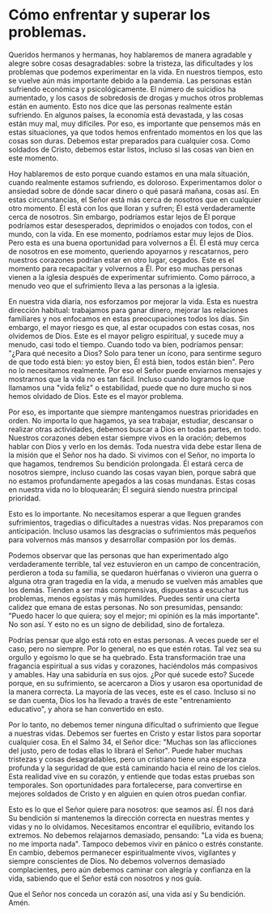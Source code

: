 # Cómo enfrentar y superar los problemas.  

Queridos hermanos y hermanas, hoy hablaremos de manera agradable y alegre sobre cosas desagradables: sobre la tristeza, las dificultades y los problemas que podemos experimentar en la vida. En nuestros tiempos, esto se vuelve aún más importante debido a la pandemia. Las personas están sufriendo económica y psicológicamente. El número de suicidios ha aumentado, y los casos de sobredosis de drogas y muchos otros problemas están en aumento. Esto nos dice que las personas realmente están sufriendo. En algunos países, la economía está devastada, y las cosas están muy mal, muy difíciles. Por eso, es importante que pensemos más en estas situaciones, ya que todos hemos enfrentado momentos en los que las cosas son duras. Debemos estar preparados para cualquier cosa. Como soldados de Cristo, debemos estar listos, incluso si las cosas van bien en este momento.  

Hoy hablaremos de esto porque cuando estamos en una mala situación, cuando realmente estamos sufriendo, es doloroso. Experimentamos dolor o ansiedad sobre de dónde sacar dinero o qué pasará mañana, cosas así. En estas circunstancias, el Señor está más cerca de nosotros que en cualquier otro momento. Él está con los que lloran y sufren; Él está verdaderamente cerca de nosotros. Sin embargo, podríamos estar lejos de Él porque podríamos estar desesperados, deprimidos o enojados con todos, con el mundo, con la vida. En ese momento, podríamos estar muy lejos de Dios. Pero esta es una buena oportunidad para volvernos a Él. Él está muy cerca de nosotros en ese momento, queriendo apoyarnos y rescatarnos, pero nuestros corazones podrían estar en otro lugar, cegados. Este es el momento para recapacitar y volvernos a Él. Por eso muchas personas vienen a la iglesia después de experimentar sufrimiento. Como párroco, a menudo veo que el sufrimiento lleva a las personas a la iglesia.  

En nuestra vida diaria, nos esforzamos por mejorar la vida. Esta es nuestra dirección habitual: trabajamos para ganar dinero, mejorar las relaciones familiares y nos enfocamos en estas preocupaciones todos los días. Sin embargo, el mayor riesgo es que, al estar ocupados con estas cosas, nos olvidemos de Dios. Este es el mayor peligro espiritual, y sucede muy a menudo, casi todo el tiempo. Cuando todo va bien, podríamos pensar: "¿Para qué necesito a Dios? Solo para tener un ícono, para sentirme seguro de que todo está bien: yo estoy bien, Él está bien, todos están bien". Pero no lo necesitamos realmente. Por eso el Señor puede enviarnos mensajes y mostrarnos que la vida no es tan fácil. Incluso cuando logramos lo que llamamos una "vida feliz" o estabilidad, puede que no dure mucho si nos hemos olvidado de Dios. Este es el mayor problema.  

Por eso, es importante que siempre mantengamos nuestras prioridades en orden. No importa lo que hagamos, ya sea trabajar, estudiar, descansar o realizar otras actividades, debemos buscar a Dios en todas partes, en todo. Nuestros corazones deben estar siempre vivos en la oración; debemos hablar con Dios y verlo en los demás. Toda nuestra vida debe estar llena de la misión que el Señor nos ha dado. Si vivimos con el Señor, no importa lo que hagamos, tendremos Su bendición prolongada. Él estará cerca de nosotros siempre, incluso cuando las cosas vayan bien, porque sabrá que no estamos profundamente apegados a las cosas mundanas. Estas cosas en nuestra vida no lo bloquearán; Él seguirá siendo nuestra principal prioridad.  

Esto es lo importante. No necesitamos esperar a que lleguen grandes sufrimientos, tragedias o dificultades a nuestras vidas. Nos preparamos con anticipación. Incluso usamos las desgracias o sufrimientos más pequeños para volvernos más mansos y desarrollar compasión por los demás.  

Podemos observar que las personas que han experimentado algo verdaderamente terrible, tal vez estuvieron en un campo de concentración, perdieron a toda su familia, se quedaron huérfanas o vivieron una guerra o alguna otra gran tragedia en la vida, a menudo se vuelven más amables que los demás. Tienden a ser más comprensivas, dispuestas a escuchar tus problemas, menos egoístas y más humildes. Puedes sentir una cierta calidez que emana de estas personas. No son presumidas, pensando: "Puedo hacer lo que quiera; soy el mejor; mi opinión es la más importante". No son así. Y esto no es un signo de debilidad, sino de fortaleza.  

Podrías pensar que algo está roto en estas personas. A veces puede ser el caso, pero no siempre. Por lo general, no es que estén rotas. Tal vez sea su orgullo y egoísmo lo que se ha quebrado. Esta transformación trae una fragancia espiritual a sus vidas y corazones, haciéndolos más compasivos y amables. Hay una sabiduría en sus ojos. ¿Por qué sucede esto? Sucede porque, en su sufrimiento, se acercaron a Dios y usaron esa oportunidad de la manera correcta. La mayoría de las veces, este es el caso. Incluso si no se dan cuenta, Dios los ha llevado a través de este "entrenamiento educativo", y ahora se han convertido en esto.  

Por lo tanto, no debemos temer ninguna dificultad o sufrimiento que llegue a nuestras vidas. Debemos ser fuertes en Cristo y estar listos para soportar cualquier cosa. En el Salmo 34, el Señor dice: "Muchas son las aflicciones del justo, pero de todas ellas lo librará el Señor". Puede haber muchas tristezas y cosas desagradables, pero un cristiano tiene una esperanza profunda y la seguridad de que está caminando hacia el reino de los cielos. Esta realidad vive en su corazón, y entiende que todas estas pruebas son temporales. Son oportunidades para fortalecerse, para convertirse en mejores soldados de Cristo y en alguien en quien otros puedan confiar.  

Esto es lo que el Señor quiere para nosotros: que seamos así. Él nos dará Su bendición si mantenemos la dirección correcta en nuestras mentes y vidas y no lo olvidamos. Necesitamos encontrar el equilibrio, evitando los extremos. No debemos relajarnos demasiado, pensando: "La vida es buena; no me importa nada". Tampoco debemos vivir en pánico o estrés constante. En cambio, debemos permanecer espiritualmente vivos, vigilantes y siempre conscientes de Dios. No debemos volvernos demasiado complacientes, pero aún debemos caminar con alegría y confianza en la vida, sabiendo que el Señor está con nosotros y nos guía.  

Que el Señor nos conceda un corazón así, una vida así y Su bendición. Amén.

